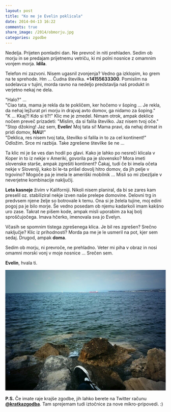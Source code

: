 ```yaml
---
layout: post
title: "Ko me je Evelin poklicala"
date: 2014-04-13 16:22
comments: true
share_image: /2014/obmorju.jpg
categories: zgodbe
---
```

Nedelja. Prijeten pomladni dan. Ne prevroč in niti prehladen. Sedim ob morju in se predajam prijetnemu vetriču, ki mi polni nosnice z omamnim vonjem morja. **Idila**. 

Telefon mi zazvoni. Nisem ugasnil zvonjenja? Vedno ga izklopim, ko grem na te sprehode. Hm ... Čudna številka. **+14155633300**. Pomislim na sodelavca v tujini, morda ravno na nedeljo predstavlja naš produkt in verjetno nekaj ne dela. 

"Halo?" …   
"Ciao tata, mama je rekla da te pokličem, ker hočemo v šoping … Je rekla, da nehaj lejžurat pri morju in drajvaj avto domov, ga nidamo za šoping."   
"K ... Kkaj?! Kdo si ti?!" 
Klic me je zmedel. Nimam otrok, ampak deklice nočem preveč prizadeti: "Mislim, da si falila številko. Jaz nisem tvoj oče."  
"Stop džoking! Jaz sem, **Evelin**! Moj tata si! Mama pravi, da nehaj drimat in pridi domov, **NAU**!"  
"Deklica, res nisem tvoj tata, številko si falila in to za cel kontinent!"  
Odložim. Srce mi razbija. Take zgrešene številke še ne ... 

Ta klic mi je še ves dan hodil po glavi. Kako je lahko po nesreči klicala v Koper in to iz nekje v Ameriki, govorila pa je slovensko? Mora imeti slovenske starše, ampak zgrešiti kontinent? Čakaj, tudi če bi imela očeta nekje v Sloveniji, kako bi le-ta prišel dovolj hitro domov, da jih pelje v trgovino? Mogoče pa je imela le ameriški mobilnik … Misli so mi zbezljale v neverjetne kombinacije naključij.

**Leta kasneje** živim v Kaliforniji. Nikoli nisem planiral, da bi se zares kam preselil oz. stabiliziral nekje izven naše prelepe domovine. Delovni trg in predvsem njene želje so botrovale k temu. Ona si je želela tujine, moj edini pogoj pa je bilo morje. Še vedno posedam ob njemu kadarkoli imam kakšno uro zase. Takrat ne pišem kode, ampak misli uporabim za kaj bolj sproščujočega. Imava hčerko, imenovala sva jo Evelyn. 

Včasih se spomnim tistega zgrešenega klica. Je bil res zgrešen? Srečno naključje? Klic iz prihodnosti? Morda pa me je le usmeril na pot, kjer sem sedaj. Drugod, ampak **doma**. 

Sedim ob morju, ni prevroče, ne prehladno. Veter mi piha v obraz in nosi omamni morski vonj v moje nosnice … Srečen sem. 

**Evelin**, hvala ti.

![image](/images/2014/obmorju.jpg)


**P.S.** Če imate raje krajše zgodbe, jih lahko berete na Twitter računu **[@kratkazgodba](http://j.mp/1qeGiOc)**. Tam sprejemam tudi iztočnice za nove mikro-pripovedi. :)